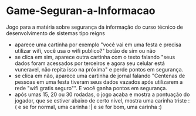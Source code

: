 # Game-Seguran-a-Informacao
Jogo para a matéria sobre segurança da informação do curso técnico de desenvolvimento de sistemas
tipo reigns 
- aparece uma cartinha por exemplo "você vai em uma festa e precisa utilizar wifi, você usa o wifi publico?" botão de sim ou não
- se clica em sim, aparece outra cartinha com o texto falando "seus dados foram acessados por terceiros e agora seu celular está vuneravel, não repita isso na próxima" e perde pontos em segurança.
- se clica em não, aparece uma cartinha de jornal falando "Centenas de pessoas em uma festa tiveram seus dados vazados após utilizarem a rede "wifi gratis seguro"". E você ganha pontos em segurança.
- após umas 15, 20 ou 30 rodadas, o jogo acaba e mostra a pontuação do jogador, que se estiver abaixo de certo nivel, mostra uma carinha triste :( e se for normal, uma carinha :| e se for bom, uma carinha :)

  
